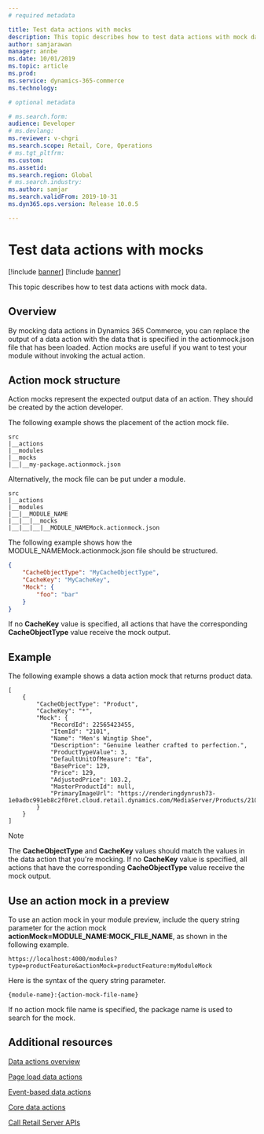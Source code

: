 ```yaml
---
# required metadata

title: Test data actions with mocks
description: This topic describes how to test data actions with mock data.
author: samjarawan
manager: annbe
ms.date: 10/01/2019
ms.topic: article
ms.prod: 
ms.service: dynamics-365-commerce
ms.technology: 

# optional metadata

# ms.search.form: 
audience: Developer
# ms.devlang: 
ms.reviewer: v-chgri
ms.search.scope: Retail, Core, Operations
# ms.tgt_pltfrm: 
ms.custom: 
ms.assetid: 
ms.search.region: Global
# ms.search.industry: 
ms.author: samjar
ms.search.validFrom: 2019-10-31
ms.dyn365.ops.version: Release 10.0.5

---
```

# Test data actions with mocks

[!include [banner](../includes/preview-banner.md)]
[!include [banner](../includes/banner.md)]

This topic describes how to test data actions with mock data.

## Overview


By mocking data actions in Dynamics 365 Commerce, you can replace the output of a data action with the data that is specified in the actionmock.json file that has been loaded. Action mocks are useful if you want to test your module without invoking the actual action.

## Action mock structure

Action mocks represent the expected output data of an action. They should be created by the action developer.

The following example shows the placement of the action mock file.

```
src
|__actions
|__modules
|__mocks
|__|__my-package.actionmock.json
```

Alternatively, the mock file can be put under a module.

```
src
|__actions
|__modules
|__|__MODULE_NAME
|__|__|__mocks
|__|__|__|__MODULE_NAMEMock.actionmock.json
```

The following example shows how the MODULE\_NAMEMock.actionmock.json file should be structured.

```json
{
    "CacheObjectType": "MyCacheObjectType",
    "CacheKey": "MyCacheKey",
    "Mock": {
        "foo": "bar"      
    }
}
```

If no **CacheKey** value is specified, all actions that have the corresponding **CacheObjectType** value receive the mock output.

## Example

The following example shows a data action mock that returns product data.

```
[
    {
        "CacheObjectType": "Product",
        "CacheKey": "*",
        "Mock": {
            "RecordId": 22565423455,
            "ItemId": "2101",
            "Name": "Men's Wingtip Shoe",
            "Description": "Genuine leather crafted to perfection.",
            "ProductTypeValue": 3,
            "DefaultUnitOfMeasure": "Ea",
            "BasePrice": 129,
            "Price": 129,
            "AdjustedPrice": 103.2,
            "MasterProductId": null,
            "PrimaryImageUrl": "https://renderingdynrush73-1e0adbc991eb8c2f0ret.cloud.retail.dynamics.com/MediaServer/Products/2101_000_001.png"            
        }
    }
]
```

> [!NOTE]
> The **CacheObjectType** and **CacheKey** values should match the values in the data action that you're mocking. If no **CacheKey** value is specified, all actions that have the corresponding **CacheObjectType** value receive the mock output.

## Use an action mock in a preview

To use an action mock in your module preview, include the query string parameter for the action mock **actionMock=MODULE_NAME:MOCK_FILE_NAME**, as shown in the following example.

`https://localhost:4000/modules?type=productFeature&actionMock=productFeature:myModuleMock`

Here is the syntax of the query string parameter.

`{module-name}:{action-mock-file-name}`

If no action mock file name is specified, the package name is used to search for the mock.

## Additional resources

[Data actions overview](data-actions.md)

[Page load data actions](page-load-data-action.md)

[Event-based data actions](event-based-data-actions.md)

[Core data actions](core-data-actions.md)

[Call Retail Server APIs](call-retail-server-apis.md)
